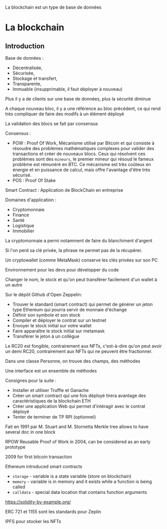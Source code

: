 La blockchain est un type de base de données

# La blockchain

## Introduction

Base de données :
- Décentralisée,
- Sécurisée,
- Stockage et transfert,
- Transparente,
- Immuable (insupprimable, il faut déployer à nouveau)

Plus il y a de clients sur une base de données, plus la sécurité diminue

A chaque nouveau bloc, il y a une référence au bloc précédent, ce qui rend très compliquer de faire des modifs à un élément déployé

La validation des blocs se fait par consensus

Consensus :
- POW : Proof Of Work, Mécanisme utilisé par Bitcoin et qui consiste à résoudre des problèmes mathématiques complexes pour valider des transactions et créer de nouveaux blocs. Ceux qui résolvent ces problèmes sont des `mineurs`, le premier mineur qui résoud le fameux problème est rémunéré en BTC. Ce mécanisme est très coûteux en énergie et en puissance de calcul, mais offre l'avantage d'être très sécurisé. 
- POS : Proof Of Stake

Smart Contract : Application de BlockChain en entreprise

Domaines d'application :
- Cryptomonnaie
- Finance
- Santé
- Logistique
- Immobilier

La cryptomonnaie a permi notamment de faire du blanchiment d'argent

Si l'on perd sa clé privée, la phrase ne permet pas de la récupérer.

Un cryptowallet (comme MetaMask) conserve les clés privées sur son PC

Environnement pour les devs pour développer du code

Changer le nom, le stock et qu'on peut transférer facilement d'un wallet à un autre

Sur le dépôt Github d'Open Zeppelin:
- Trouver le standard (smart contract) qui permet de générer un jeton type Ethereum qui pourra servir de monnaie d'échange
- Définir son symbole et son stock
- Compiler et déployer le contrat sur un testnet
- Envoyer le stock initial sur votre wallet
- Faire apparaître le stock initial sur metamask
- Transférer le jeton à un collègue

Le RC20 est fongible, contrairement aux NFTs, c'est-à-dire qu'on peut avoir un demi RC20, contrairement aux NFTs qui ne peuvent être fractionner.

Dans une classe Personne, on trouve des champs, des méthodes

Une interface est un ensemble de méthodes

Consignes pour la suite :
- Installer et utiliser Truffle et Ganache
- Créer un smart contract qui une fois déployé tirera avantage des caractéristiques de la blockchain ETH
- Créer une application Web qui permet d'intéragir avec le contrat déployé
- Tenter de terminer de TP RPI (optionnel)

Fait en 1991 par M. Stuart and M. Stornetta
Merkle tree allows to have several doc in one block

RPOW Reusable Proof of Work in 2004, can be considered as an early prototype

2009 for first bitcoin transaction

Ethereum introduced smart contracts

-   `storage` - variable is a state variable (store on blockchain)
-   `memory` - variable is in memory and it exists while a function is being called
-   `calldata` - special data location that contains function arguments

https://solidity-by-example.org/

ERC 721 et 1155 sont les standards pour Zeplin

IPFS pour stocker les NFTs